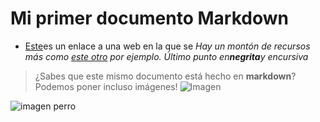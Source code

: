 # Mi primer documento Markdown
* [Este](https://www.markdownguide.org/basic-syntax/)es un enlace a una web en la que se
*Hay un montón de recursos más como [este otro](https://www.markdowntutorial.com/) por ejemplo.
*Último punto en**negrita**y en*cursiva*
> ¿Sabes que este mismo documento está hecho en **markdown**?
Podemos poner incluso imágenes!
![Imagen](https://guilleatm.github.io/demo-web/assets/img/my-profile-img.jpg)



![imagen perro](../perro.jpg)

